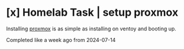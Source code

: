 # [x] Homelab Task | setup proxmox

Installing [proxmox](../635) is as simple as installing on ventoy and booting up.

Completed like a week ago from 2024-07-14